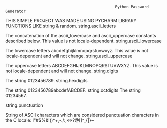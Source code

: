                                                      Python Password Generator
                                                                   
                                                                   
THIS SIMPLE PROJECT WAS MADE USING PYCHARM LIBRARY FUNCTIONS LIKE string & random.
string.ascii_letters

The concatenation of the ascii_lowercase and ascii_uppercase constants described below. This value is not locale-dependent.
string.ascii_lowercase

The lowercase letters abcdefghijklmnopqrstuvwxyz. This value is not locale-dependent and will not change.
string.ascii_uppercase

The uppercase letters ABCDEFGHIJKLMNOPQRSTUVWXYZ. This value is not locale-dependent and will not change.
string.digits

The string 0123456789.
string.hexdigits

The string 0123456789abcdefABCDEF.
string.octdigits The string 01234567.

string.punctuation

String of ASCII characters which are considered punctuation characters in the C locale: !"#$%&'()*+,-./:;<=>?@[\]^_{|}~
